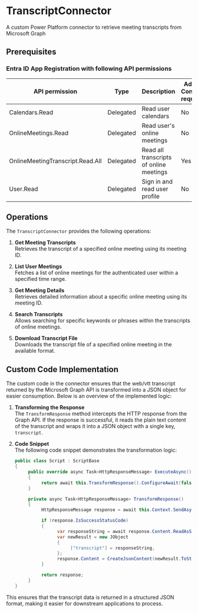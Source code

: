 # TranscriptConnector
A custom Power Platform connector to retrieve meeting transcripts from Microsoft Graph

## Prerequisites

### Entra ID App Registration with following API permissions

| API permission       | Type       | Description       | Admin Consent required       |
|-----------------|----------------|----------------|----------------|
| Calendars.Read  | Delegated  | Read user calendars  | No  |
| OnlineMeetings.Read  | Delegated  | Read user's online meetings  | No  |
| OnlineMeetingTranscript.Read.All  | Delegated  | Read all transcripts of online meetings  | Yes  |
| User.Read  | Delegated  | Sign in and read user profile  | No  |

## Operations

The `TranscriptConnector` provides the following operations:

1. **Get Meeting Transcripts**  
    Retrieves the transcript of a specified online meeting using its meeting ID.

2. **List User Meetings**  
    Fetches a list of online meetings for the authenticated user within a specified time range.

3. **Get Meeting Details**  
    Retrieves detailed information about a specific online meeting using its meeting ID.

4. **Search Transcripts**  
    Allows searching for specific keywords or phrases within the transcripts of online meetings.

5. **Download Transcript File**  
    Downloads the transcript file of a specified online meeting in the available format.


## Custom Code Implementation

The custom code in the connector ensures that the web/vtt transcript returned by the Microsoft Graph API is transformed into a JSON object for easier consumption. Below is an overview of the implemented logic:

1. **Transforming the Response**  
    The `TransformResponse` method intercepts the HTTP response from the Graph API. If the response is successful, it reads the plain text content of the transcript and wraps it into a JSON object with a single key, `transcript`.

2. **Code Snippet**  
    The following code snippet demonstrates the transformation logic:

    ```csharp
    public class Script : ScriptBase
    {
         public override async Task<HttpResponseMessage> ExecuteAsync()
         {
              return await this.TransformResponse().ConfigureAwait(false);
         }

         private async Task<HttpResponseMessage> TransformResponse()
         {
              HttpResponseMessage response = await this.Context.SendAsync(this.Context.Request, this.CancellationToken).ConfigureAwait(false);

              if (response.IsSuccessStatusCode)
              {
                    var responseString = await response.Content.ReadAsStringAsync().ConfigureAwait(false);
                    var newResult = new JObject
                    {
                         ["transcript"] = responseString,
                    };
                    response.Content = CreateJsonContent(newResult.ToString());
              }

              return response;
         }
    }
    ```

This ensures that the transcript data is returned in a structured JSON format, making it easier for downstream applications to process.
